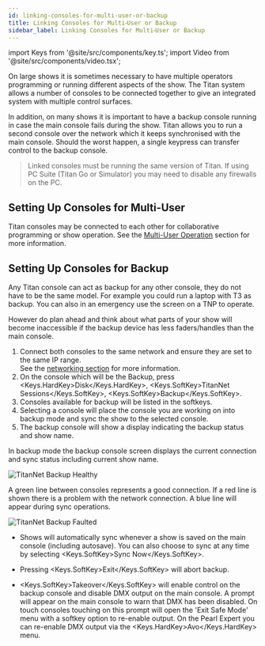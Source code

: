 ```yaml
---
id: linking-consoles-for-multi-user-or-backup
title: Linking Consoles for Multi⁃User or Backup
sidebar_label: Linking Consoles for Multi⁃User or Backup
---
```


import Keys from '@site/src/components/key.ts';
import Video from '@site/src/components/video.tsx';

On large shows it is sometimes necessary to have multiple operators
programming or running different aspects of the show. The Titan system
allows a number of consoles to be connected together to give an
integrated system with multiple control surfaces.

In addition, on many shows it is important to have a backup console
running in case the main console fails during the show. Titan allows you
to run a second console over the network which it keeps synchronised
with the main console. Should the worst happen, a single keypress can
transfer control to the backup console.

>   Linked consoles must be running the same version of Titan. If using 
    PC Suite (Titan Go or Simulator) you may need to disable 
    any firewalls on the PC.

## Setting Up Consoles for Multi-User

Titan consoles may be connected to each other for collaborative
programming or show operation. See the [Multi-User Operation](../titan-basics/multi-user-operation.md) section for more information.

## Setting Up Consoles for Backup

Any Titan console can act as backup for any other console, they do not
have to be the same model. For example you could run a laptop with T3 as
backup. You can also in an emergency use the screen on a TNP to operate.

However do plan ahead and think about what parts of your show will
become inaccessible if the backup device has less faders/handles than
the main console.

1. Connect both consoles to the same network and ensure they are set to the same IP range.<br/>
  See the [networking section](../networking.md) for more information.
2. On the console which will be the Backup, press <Keys.HardKey>Disk</Keys.HardKey>, <Keys.SoftKey>TitanNet Sessions</Keys.SoftKey>, <Keys.SoftKey>Backup</Keys.SoftKey>.
3. Consoles available for backup will be listed in the softkeys.
4. Selecting a console will place the console you are working on into backup mode and sync the show to the selected console.
5. The backup console will show a display indicating the backup status and show name.

In backup mode the backup console screen displays the current connection
and sync status including current show name.

![TitanNet Backup Healthy](/docs/images/TitanNet-Backup-Healthy.png)

A green line between consoles represents a
good connection. If a red line is shown there is a problem with the
network connection. A blue line will appear during sync operations.

![TitanNet Backup Faulted](/docs/images/TitanNet-Backup-Faulted.png)

-   Shows will automatically sync whenever a show is saved on the main
    console (including autosave). You can also choose to sync at any
    time by selecting <Keys.SoftKey>Sync Now</Keys.SoftKey>.

-   Pressing <Keys.SoftKey>Exit</Keys.SoftKey> will abort backup.

-   <Keys.SoftKey>Takeover</Keys.SoftKey> will enable control on the backup console and disable
    DMX output on the main console. A prompt will appear on the main
    console to warn that DMX has been disabled. On touch consoles
    touching on this prompt will open the 'Exit Safe Mode' menu
    with a softkey option to re-enable output. On the Pearl Expert you
    can re-enable DMX output via the <Keys.HardKey>Avo</Keys.HardKey> menu.
